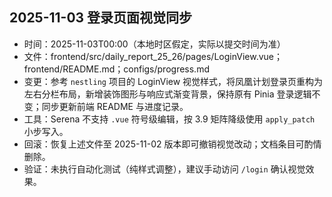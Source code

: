 ## 2025-11-03 登录页面视觉同步
- 时间：2025-11-03T00:00（本地时区假定，实际以提交时间为准）
- 文件：frontend/src/daily_report_25_26/pages/LoginView.vue；frontend/README.md；configs/progress.md
- 变更：参考 `nestling` 项目的 LoginView 视觉样式，将凤凰计划登录页重构为左右分栏布局，新增装饰图形与响应式渐变背景，保持原有 Pinia 登录逻辑不变；同步更新前端 README 与进度记录。
- 工具：Serena 不支持 `.vue` 符号级编辑，按 3.9 矩阵降级使用 `apply_patch` 小步写入。
- 回滚：恢复上述文件至 2025-11-02 版本即可撤销视觉改动；文档条目可酌情删除。
- 验证：未执行自动化测试（纯样式调整），建议手动访问 `/login` 确认视觉效果。
